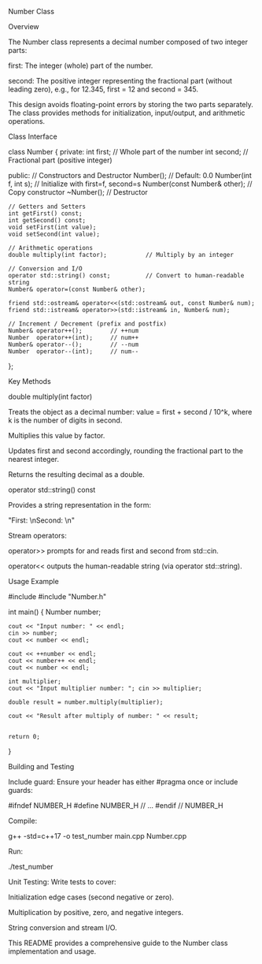Number Class

Overview

The Number class represents a decimal number composed of two integer parts:

first: The integer (whole) part of the number.

second: The positive integer representing the fractional part (without leading zero), e.g., for 12.345, first = 12 and second = 345.

This design avoids floating-point errors by storing the two parts separately. The class provides methods for initialization, input/output, and arithmetic operations.

Class Interface

class Number {
private:
    int first;        // Whole part of the number
    int second;       // Fractional part (positive integer)

public:
    // Constructors and Destructor
    Number();                        // Default: 0.0
    Number(int f, int s);           // Initialize with first=f, second=s
    Number(const Number& other);    // Copy constructor
    ~Number();                       // Destructor

    // Getters and Setters
    int getFirst() const;
    int getSecond() const;
    void setFirst(int value);
    void setSecond(int value);

    // Arithmetic operations
    double multiply(int factor);           // Multiply by an integer

    // Conversion and I/O
    operator std::string() const;          // Convert to human-readable string
    Number& operator=(const Number& other);

    friend std::ostream& operator<<(std::ostream& out, const Number& num);
    friend std::istream& operator>>(std::istream& in, Number& num);

    // Increment / Decrement (prefix and postfix)
    Number& operator++();        // ++num
    Number  operator++(int);     // num++
    Number& operator--();        // --num
    Number  operator--(int);     // num--
};

Key Methods

double multiply(int factor)

Treats the object as a decimal number: value = first + second / 10^k, where k is the number of digits in second.

Multiplies this value by factor.

Updates first and second accordingly, rounding the fractional part to the nearest integer.

Returns the resulting decimal as a double.

operator std::string() const

Provides a string representation in the form:

"First: <first>\nSecond: <second>\n"

Stream operators:

operator>> prompts for and reads first and second from std::cin.

operator<< outputs the human-readable string (via operator std::string).

Usage Example

#include <iostream>
#include "Number.h"

int main() {
	Number number;

	cout << "Input number: " << endl;
	cin >> number;
	cout << number << endl;

	cout << ++number << endl;
	cout << number++ << endl;
	cout << number << endl;

	int multiplier;
	cout << "Input multiplier number: "; cin >> multiplier;

	double result = number.multiply(multiplier);

	cout << "Result after multiply of number: " << result;


	return 0;
}

Building and Testing

Include guard: Ensure your header has either #pragma once or include guards:

#ifndef NUMBER_H
#define NUMBER_H
// ...
#endif // NUMBER_H

Compile:

g++ -std=c++17 -o test_number main.cpp Number.cpp

Run:

./test_number

Unit Testing: Write tests to cover:

Initialization edge cases (second negative or zero).

Multiplication by positive, zero, and negative integers.

String conversion and stream I/O.

This README provides a comprehensive guide to the Number class implementation and usage.

